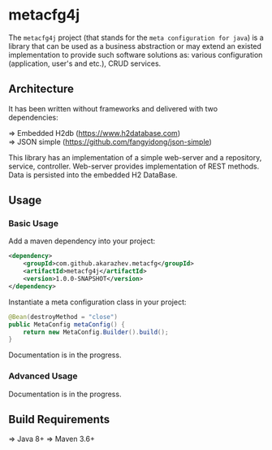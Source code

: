 # metacfg4j

The `metacfg4j` project (that stands for the `meta configuration for java`) is a library that can be used as a business abstraction or 
may extend an existed implementation to provide such software solutions as: various configuration (application, user's and etc.), CRUD services.

## Architecture

It has been written without frameworks and delivered with two dependencies:

 &#8658; Embedded H2db (https://www.h2database.com)<br/>
 &#8658; JSON simple (https://github.com/fangyidong/json-simple)<br/>

This library has an implementation of a simple web-server and a repository, service, controller. Web-server provides implementation of REST methods.
Data is persisted into the embedded H2 DataBase.
  
## Usage

### Basic Usage

Add a maven dependency into your project:
```xml
<dependency>
    <groupId>com.github.akarazhev.metacfg</groupId>
    <artifactId>metacfg4j</artifactId>
    <version>1.0.0-SNAPSHOT</version>
</dependency>
```
Instantiate a meta configuration class in your project:
```java
@Bean(destroyMethod = "close")
public MetaConfig metaConfig() {
    return new MetaConfig.Builder().build();
}
```
Documentation is in the progress.

### Advanced Usage

Documentation is in the progress.

## Build Requirements

 &#8658; Java 8+
 &#8658; Maven 3.6+